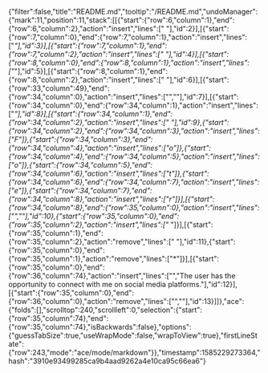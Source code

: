 {"filter":false,"title":"README.md","tooltip":"/README.md","undoManager":{"mark":11,"position":11,"stack":[[{"start":{"row":6,"column":1},"end":{"row":6,"column":2},"action":"insert","lines":[" "],"id":2}],[{"start":{"row":7,"column":0},"end":{"row":7,"column":1},"action":"insert","lines":["*"],"id":3}],[{"start":{"row":7,"column":1},"end":{"row":7,"column":2},"action":"insert","lines":[" "],"id":4}],[{"start":{"row":8,"column":0},"end":{"row":8,"column":1},"action":"insert","lines":["*"],"id":5}],[{"start":{"row":8,"column":1},"end":{"row":8,"column":2},"action":"insert","lines":[" "],"id":6}],[{"start":{"row":33,"column":49},"end":{"row":34,"column":0},"action":"insert","lines":["",""],"id":7}],[{"start":{"row":34,"column":0},"end":{"row":34,"column":1},"action":"insert","lines":["*"],"id":8}],[{"start":{"row":34,"column":1},"end":{"row":34,"column":2},"action":"insert","lines":[" "],"id":9},{"start":{"row":34,"column":2},"end":{"row":34,"column":3},"action":"insert","lines":["F"]},{"start":{"row":34,"column":3},"end":{"row":34,"column":4},"action":"insert","lines":["o"]},{"start":{"row":34,"column":4},"end":{"row":34,"column":5},"action":"insert","lines":["o"]},{"start":{"row":34,"column":5},"end":{"row":34,"column":6},"action":"insert","lines":["t"]},{"start":{"row":34,"column":6},"end":{"row":34,"column":7},"action":"insert","lines":["e"]},{"start":{"row":34,"column":7},"end":{"row":34,"column":8},"action":"insert","lines":["r"]}],[{"start":{"row":34,"column":8},"end":{"row":35,"column":0},"action":"insert","lines":["",""],"id":10},{"start":{"row":35,"column":0},"end":{"row":35,"column":2},"action":"insert","lines":["* "]}],[{"start":{"row":35,"column":1},"end":{"row":35,"column":2},"action":"remove","lines":[" "],"id":11},{"start":{"row":35,"column":0},"end":{"row":35,"column":1},"action":"remove","lines":["*"]}],[{"start":{"row":35,"column":0},"end":{"row":36,"column":74},"action":"insert","lines":["","The user has the opportunity to connect with me on social media platforms."],"id":12}],[{"start":{"row":35,"column":0},"end":{"row":36,"column":0},"action":"remove","lines":["",""],"id":13}]]},"ace":{"folds":[],"scrolltop":240,"scrollleft":0,"selection":{"start":{"row":35,"column":74},"end":{"row":35,"column":74},"isBackwards":false},"options":{"guessTabSize":true,"useWrapMode":false,"wrapToView":true},"firstLineState":{"row":243,"mode":"ace/mode/markdown"}},"timestamp":1585229273364,"hash":"3910e93499285ca9b4aad9262a4e10ca95c66ea6"}